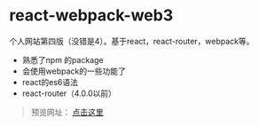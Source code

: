 # react-webpack-web3
个人网站第四版（没错是4）。基于react，react-router，webpack等。


- 熟悉了npm 的package
- 会使用webpack的一些功能了
- react的es6语法
- react-router（4.0.0以前）

> 预览网址： [点击这里](http://www.wseven7677.tk/new)
